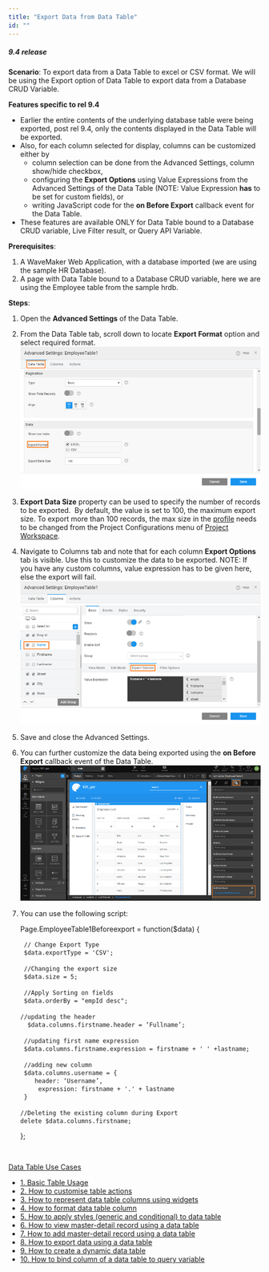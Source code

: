 ```yaml
---
title: "Export Data from Data Table"
id: ""
---
```


##### 9.4 release

**Scenario**: To export data from a Data Table to excel or CSV format. We will be using the Export option of Data Table to export data from a Database CRUD Variable.

**Features specific to rel 9.4**

- Earlier the entire contents of the underlying database table were being exported, post rel 9.4, only the contents displayed in the Data Table will be exported.
- Also, for each column selected for display, columns can be customized either by
    - column selection can be done from the Advanced Settings, column show/hide checkbox,
    - configuring the **Export Options** using Value Expressions from the Advanced Settings of the Data Table (NOTE: Value Expression **has** to be set for custom fields), or
    - writing JavaScript code for the **on Before Export** callback event for the Data Table.
- These features are available ONLY for Data Table bound to a Database CRUD variable, Live Filter result, or Query API Variable.

**Prerequisites**:

1. A WaveMaker Web Application, with a database imported (we are using the sample HR Database).
2. A page with Data Table bound to a Database CRUD variable, here we are using the Employee table from the sample hrdb.

**Steps**:

1. Open the **Advanced Settings** of the Data Table.
2. From the Data Table tab, scroll down to locate **Export Format** option and select required format. [![](./assets/dt_export.png)](./assets/dt_export.png)
3. **Export Data Size** property can be used to specify the number of records to be exported.  By default, the value is set to 100, the maximum export size. To export more than 100 records, the max size in the [profile](http:/#ppsShowPopUp_109) needs to be changed from the Project Configurations menu of [Project Workspace](http:/#ppsShowPopUp_107).
4. Navigate to Columns tab and note that for each column **Export Options** tab is visible. Use this to customize the data to be exported. NOTE: If you have any custom columns, value expression has to be given here, else the export will fail. [![](./assets/dt_cols_export.png)](./assets/dt_cols_export.png)
5. Save and close the Advanced Settings.
6. You can further customize the data being exported using the **on Before Export** callback event of the Data Table. [![](./assets/dt_export_event.png)](./assets/dt_export_event.png)
7. You can use the following script:
    
    Page.EmployeeTable1Beforeexport = function($data) {
    
        // Change Export Type
        $data.exportType = 'CSV';
    
        //Changing the export size
        $data.size = 5;
    
        //Apply Sorting on fields
        $data.orderBy = "empId desc";
    
       //updating the header
         $data.columns.firstname.header = ‘Fullname’;
    
        //updating first name expression
        $data.columns.firstname.expression = firstname + ' ' +lastname;
    
        //adding new column 
        $data.columns.username = {
           header: ‘Username’,
            expression: firstname + '.' + lastname
        }
    
       //Deleting the existing column during Export
       delete $data.columns.firstname;
    };
    
     

[Data Table Use Cases](/learn/app-development/widgets/datalive/datatable/data-table-use-cases/)

- [1\. Basic Table Usage](/learn/app-development/widgets/datalive/datatable/data-table-basic-usage/)
- [2\. How to customise table actions](/learn/how-tos/data-table-actions/)
- [3\. How to represent data table columns using widgets](/learn/how-tos/data-table-widget-representations/)
- [4\. How to format data table column](/learn/how-tos/data-table-format/)
- [5\. How to apply styles (generic and conditional) to data table](/learn/how-tos/data-table-styling/)
- [6\. How to view master-detail record using a data table](/learn/how-tos/view-master-detail-data-records-using-data-table/)
- [7\. How to add master-detail record using a data table](/learn/how-tos/add-master-detail-records-using-data-table/)
- [8\. How to export data using a data table](/learn/how-tos/export-data-data-table/)
- [9\. How to create a dynamic data table](/learn/how-tos/dynamic-data-tables/)
- [10\. How to bind column of a data table to query variable](/learn/how-tos/data-table-column-bound-query/)
